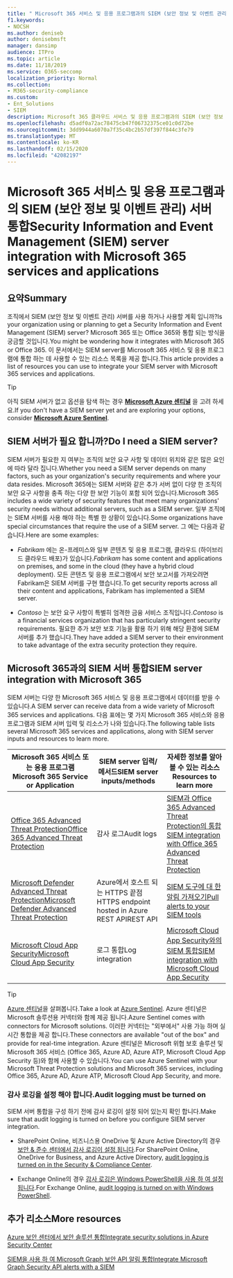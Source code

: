 ```yaml
---
title: " Microsoft 365 서비스 및 응용 프로그램과의 SIEM (보안 정보 및 이벤트 관리) 서버 통합"
f1.keywords:
- NOCSH
ms.author: deniseb
author: denisebmsft
manager: dansimp
audience: ITPro
ms.topic: article
ms.date: 11/18/2019
ms.service: O365-seccomp
localization_priority: Normal
ms.collection:
- M365-security-compliance
ms.custom:
- Ent_Solutions
- SIEM
description: Microsoft 365 클라우드 서비스 및 응용 프로그램과의 SIEM (보안 정보 및 이벤트 관리) 서버 통합에 대 한 개요를 확인 하세요.
ms.openlocfilehash: d5adf0a72ac78475cb47f06732375ce01c0d72be
ms.sourcegitcommit: 3dd9944a6070a7f35c4bc2b57df397f844c3fe79
ms.translationtype: MT
ms.contentlocale: ko-KR
ms.lasthandoff: 02/15/2020
ms.locfileid: "42082197"
---
```

#  <a name="security-information-and-event-management-siem-server-integration-with-microsoft-365-services-and-applications"></a><span data-ttu-id="f567a-103">Microsoft 365 서비스 및 응용 프로그램과의 SIEM (보안 정보 및 이벤트 관리) 서버 통합</span><span class="sxs-lookup"><span data-stu-id="f567a-103">Security Information and Event Management (SIEM) server integration with Microsoft 365 services and applications</span></span>

## <a name="summary"></a><span data-ttu-id="f567a-104">요약</span><span class="sxs-lookup"><span data-stu-id="f567a-104">Summary</span></span>

<span data-ttu-id="f567a-105">조직에서 SIEM (보안 정보 및 이벤트 관리) 서버를 사용 하거나 사용할 계획 입니까?</span><span class="sxs-lookup"><span data-stu-id="f567a-105">Is your organization using or planning to get a Security Information and Event Management (SIEM) server?</span></span> <span data-ttu-id="f567a-106">Microsoft 365 또는 Office 365와 통합 되는 방식을 궁금할 것입니다.</span><span class="sxs-lookup"><span data-stu-id="f567a-106">You might be wondering how it integrates with Microsoft 365 or Office 365.</span></span> <span data-ttu-id="f567a-107">이 문서에서는 SIEM server를 Microsoft 365 서비스 및 응용 프로그램에 통합 하는 데 사용할 수 있는 리소스 목록을 제공 합니다.</span><span class="sxs-lookup"><span data-stu-id="f567a-107">This article provides a list of resources you can use to integrate your SIEM server with Microsoft 365 services and applications.</span></span>

> [!TIP]
> <span data-ttu-id="f567a-108">아직 SIEM 서버가 없고 옵션을 탐색 하는 경우 **[Microsoft Azure 센티널](https://docs.microsoft.com/azure/sentinel/overview)** 을 고려 하세요.</span><span class="sxs-lookup"><span data-stu-id="f567a-108">If you don't have a SIEM server yet and are exploring your options, consider **[Microsoft Azure Sentinel](https://docs.microsoft.com/azure/sentinel/overview)**.</span></span>

## <a name="do-i-need-a-siem-server"></a><span data-ttu-id="f567a-109">SIEM 서버가 필요 합니까?</span><span class="sxs-lookup"><span data-stu-id="f567a-109">Do I need a SIEM server?</span></span>

<span data-ttu-id="f567a-110">SIEM 서버가 필요한 지 여부는 조직의 보안 요구 사항 및 데이터 위치와 같은 많은 요인에 따라 달라 집니다.</span><span class="sxs-lookup"><span data-stu-id="f567a-110">Whether you need a SIEM server depends on many factors, such as your organization's security requirements and where your data resides.</span></span> <span data-ttu-id="f567a-111">Microsoft 365에는 SIEM 서버와 같은 추가 서버 없이 다양 한 조직의 보안 요구 사항을 충족 하는 다양 한 보안 기능이 포함 되어 있습니다.</span><span class="sxs-lookup"><span data-stu-id="f567a-111">Microsoft 365 includes a wide variety of security features that meet many organizations' security needs without additional servers, such as a SIEM server.</span></span> <span data-ttu-id="f567a-112">일부 조직에는 SIEM 서버를 사용 해야 하는 특별 한 상황이 있습니다.</span><span class="sxs-lookup"><span data-stu-id="f567a-112">Some organizations have special circumstances that require the use of a SIEM server.</span></span> <span data-ttu-id="f567a-113">그 예는 다음과 같습니다.</span><span class="sxs-lookup"><span data-stu-id="f567a-113">Here are some examples:</span></span>

- <span data-ttu-id="f567a-114">*Fabrikam* 에는 온-프레미스와 일부 콘텐츠 및 응용 프로그램, 클라우드 (하이브리드 클라우드 배포)가 있습니다.</span><span class="sxs-lookup"><span data-stu-id="f567a-114">*Fabrikam* has some content and applications on premises, and some in the cloud (they have a hybrid cloud deployment).</span></span> <span data-ttu-id="f567a-115">모든 콘텐츠 및 응용 프로그램에서 보안 보고서를 가져오려면 Fabrikam은 SIEM 서버를 구현 했습니다.</span><span class="sxs-lookup"><span data-stu-id="f567a-115">To get security reports across all their content and applications, Fabrikam has implemented a SIEM server.</span></span> 

- <span data-ttu-id="f567a-116">*Contoso* 는 보안 요구 사항이 특별히 엄격한 금융 서비스 조직입니다.</span><span class="sxs-lookup"><span data-stu-id="f567a-116">*Contoso* is a financial services organization that has particularly stringent security requirements.</span></span> <span data-ttu-id="f567a-117">필요한 추가 보안 보호 기능을 활용 하기 위해 해당 환경에 SIEM 서버를 추가 했습니다.</span><span class="sxs-lookup"><span data-stu-id="f567a-117">They have added a SIEM server to their environment to take advantage of the extra security protection they require.</span></span>

## <a name="siem-server-integration-with-microsoft-365"></a><span data-ttu-id="f567a-118">Microsoft 365과의 SIEM 서버 통합</span><span class="sxs-lookup"><span data-stu-id="f567a-118">SIEM server integration with Microsoft 365</span></span>

<span data-ttu-id="f567a-119">SIEM 서버는 다양 한 Microsoft 365 서비스 및 응용 프로그램에서 데이터를 받을 수 있습니다.</span><span class="sxs-lookup"><span data-stu-id="f567a-119">A SIEM server can receive data from a wide variety of Microsoft 365 services and applications.</span></span> <span data-ttu-id="f567a-120">다음 표에는 몇 가지 Microsoft 365 서비스와 응용 프로그램과 SIEM 서버 입력 및 리소스가 나와 있습니다.</span><span class="sxs-lookup"><span data-stu-id="f567a-120">The following table lists several Microsoft 365 services and applications, along with SIEM server inputs and resources to learn more.</span></span> 

| <span data-ttu-id="f567a-121">Microsoft 365 서비스 또는 응용 프로그램</span><span class="sxs-lookup"><span data-stu-id="f567a-121">Microsoft 365 Service or Application</span></span> | <span data-ttu-id="f567a-122">SIEM server 입력/메서드</span><span class="sxs-lookup"><span data-stu-id="f567a-122">SIEM server inputs/methods</span></span> | <span data-ttu-id="f567a-123">자세한 정보를 알아볼 수 있는 리소스</span><span class="sxs-lookup"><span data-stu-id="f567a-123">Resources to learn more</span></span> |
| --- | --- | --- |
| [<span data-ttu-id="f567a-124">Office 365 Advanced Threat Protection</span><span class="sxs-lookup"><span data-stu-id="f567a-124">Office 365 Advanced Threat Protection</span></span>](office-365-atp.md)  | <span data-ttu-id="f567a-125">감사 로그</span><span class="sxs-lookup"><span data-stu-id="f567a-125">Audit logs</span></span> | [<span data-ttu-id="f567a-126">SIEM과 Office 365 Advanced Threat Protection의 통합</span><span class="sxs-lookup"><span data-stu-id="f567a-126">SIEM integration with Office 365 Advanced Threat Protection</span></span>](siem-integration-with-office-365-ti.md) |
| [<span data-ttu-id="f567a-127">Microsoft Defender Advanced Threat Protection</span><span class="sxs-lookup"><span data-stu-id="f567a-127">Microsoft Defender Advanced Threat Protection</span></span>](https://docs.microsoft.com/windows/security/threat-protection/) | <span data-ttu-id="f567a-128">Azure에서 호스트 되는 HTTPS 끝점</span><span class="sxs-lookup"><span data-stu-id="f567a-128">HTTPS endpoint hosted in Azure</span></span> <br/><span data-ttu-id="f567a-129">REST API</span><span class="sxs-lookup"><span data-stu-id="f567a-129">REST API</span></span>| [<span data-ttu-id="f567a-130">SIEM 도구에 대 한 알림 가져오기</span><span class="sxs-lookup"><span data-stu-id="f567a-130">Pull alerts to your SIEM tools</span></span>](https://docs.microsoft.com/windows/security/threat-protection/microsoft-defender-atp/configure-siem) |
| [<span data-ttu-id="f567a-131">Microsoft Cloud App Security</span><span class="sxs-lookup"><span data-stu-id="f567a-131">Microsoft Cloud App Security</span></span>](https://docs.microsoft.com/cloud-app-security/what-is-cloud-app-security) | <span data-ttu-id="f567a-132">로그 통합</span><span class="sxs-lookup"><span data-stu-id="f567a-132">Log integration</span></span> | [<span data-ttu-id="f567a-133">Microsoft Cloud App Security와의 SIEM 통합</span><span class="sxs-lookup"><span data-stu-id="f567a-133">SIEM integration with Microsoft Cloud App Security</span></span>](https://docs.microsoft.com/cloud-app-security/siem) |

> [!TIP]
> <span data-ttu-id="f567a-134">[Azure 센티널](https://docs.microsoft.com/azure/sentinel/overview)을 살펴봅니다.</span><span class="sxs-lookup"><span data-stu-id="f567a-134">Take a look at [Azure Sentinel](https://docs.microsoft.com/azure/sentinel/overview).</span></span> <span data-ttu-id="f567a-135">Azure 센티널은 Microsoft 솔루션용 커넥터와 함께 제공 됩니다.</span><span class="sxs-lookup"><span data-stu-id="f567a-135">Azure Sentinel comes with connectors for Microsoft solutions.</span></span> <span data-ttu-id="f567a-136">이러한 커넥터는 "외부에서" 사용 가능 하며 실시간 통합을 제공 합니다.</span><span class="sxs-lookup"><span data-stu-id="f567a-136">These connectors are available "out of the box" and provide for real-time integration.</span></span> <span data-ttu-id="f567a-137">Azure 센티널은 Microsoft 위협 보호 솔루션 및 Microsoft 365 서비스 (Office 365, Azure AD, Azure ATP, Microsoft Cloud App Security 등)와 함께 사용할 수 있습니다.</span><span class="sxs-lookup"><span data-stu-id="f567a-137">You can use Azure Sentinel with your Microsoft Threat Protection solutions and Microsoft 365 services, including Office 365, Azure AD, Azure ATP, Microsoft Cloud App Security, and more.</span></span>

### <a name="audit-logging-must-be-turned-on"></a><span data-ttu-id="f567a-138">감사 로깅을 설정 해야 합니다.</span><span class="sxs-lookup"><span data-stu-id="f567a-138">Audit logging must be turned on</span></span>

<span data-ttu-id="f567a-139">SIEM 서버 통합을 구성 하기 전에 감사 로깅이 설정 되어 있는지 확인 합니다.</span><span class="sxs-lookup"><span data-stu-id="f567a-139">Make sure that audit logging is turned on before you configure SIEM server integration.</span></span> 

- <span data-ttu-id="f567a-140">SharePoint Online, 비즈니스용 OneDrive 및 Azure Active Directory의 경우 [보안 & 준수 센터에서 감사 로깅이 설정 됩니다](https://docs.microsoft.com/office365/securitycompliance/turn-audit-log-search-on-or-off).</span><span class="sxs-lookup"><span data-stu-id="f567a-140">For SharePoint Online, OneDrive for Business, and Azure Active Directory, [audit logging is turned on in the Security & Compliance Center](https://docs.microsoft.com/office365/securitycompliance/turn-audit-log-search-on-or-off).</span></span>

- <span data-ttu-id="f567a-141">Exchange Online의 경우 [감사 로깅은 Windows PowerShell을 사용 하 여 설정 됩니다](https://docs.microsoft.com/office365/securitycompliance/enable-mailbox-auditing).</span><span class="sxs-lookup"><span data-stu-id="f567a-141">For Exchange Online, [audit logging is turned on with Windows PowerShell](https://docs.microsoft.com/office365/securitycompliance/enable-mailbox-auditing).</span></span>
 
## <a name="more-resources"></a><span data-ttu-id="f567a-142">추가 리소스</span><span class="sxs-lookup"><span data-stu-id="f567a-142">More resources</span></span>

[<span data-ttu-id="f567a-143">Azure 보안 센터에서 보안 솔루션 통합</span><span class="sxs-lookup"><span data-stu-id="f567a-143">Integrate security solutions in Azure Security Center</span></span>](https://docs.microsoft.com/azure/security-center/security-center-partner-integration#exporting-data-to-a-siem)

[<span data-ttu-id="f567a-144">SIEM을 사용 하 여 Microsoft Graph 보안 API 알림 통합</span><span class="sxs-lookup"><span data-stu-id="f567a-144">Integrate Microsoft Graph Security API alerts with a SIEM</span></span>](https://docs.microsoft.com/graph/security-integration)
